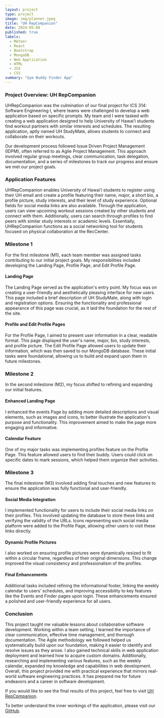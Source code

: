 ```yaml
---
layout: project
type: project
image: img/planner.jpeg
title: "UH RepCompanion"
date: 2024-05-08
published: true
labels:
  - Meteor
  - React
  - Bootstrap
  - MongoDB
  - Web Application
  - HTML
  - JSX
  - CSS
summary: "Gym Buddy Finder App"
---
```


### Project Overview: UH RepCompanion

UHRepCompanion was the culmination of our final project for ICS 314: Software Engineering I, where teams were challenged to develop a web application based on specific prompts. My team and I were tasked with creating a web application designed to help University of Hawai’i students find workout partners with similar interests and schedules. The resulting application, aptly named UH StudyMate, allows students to connect and collaborate on their workouts.

Our development process followed Issue Driven Project Management (IDPM), often referred to as Agile Project Management. This approach involved regular group meetings, clear communication, task delegation, documentation, and a series of milestones to track our progress and ensure we met our project goals.

### Application Features

UHRepCompanion enables University of Hawai’i students to register using their UH email and create a profile featuring their name, major, a short bio, a profile picture, study interests, and their level of study experience. Optional fields for social media links are also available. Through the application, users can view upcoming workout sessions created by other students and connect with them. Additionally, users can search through profiles to find peers with similar study interests or academic levels. Essentially, UHRepCompanion functions as a social networking tool for students focused on physical collaboration at the RecCenter.

### Milestone 1

For the first milestone (M1), each team member was assigned tasks contributing to our initial project goals. My responsibilities included developing the Landing Page, Profile Page, and Edit Profile Page.

#### Landing Page

The Landing Page served as the application's entry point. My focus was on creating a user-friendly and aesthetically pleasing interface for new users. This page included a brief description of UH StudyMate, along with login and registration options. Ensuring the functionality and professional appearance of this page was crucial, as it laid the foundation for the rest of the site.

#### Profile and Edit Profile Pages

For the Profile Page, I aimed to present user information in a clear, readable format. This page displayed the user's name, major, bio, study interests, and profile picture. The Edit Profile Page allowed users to update their information, which was then saved to our MongoDB database. These initial tasks were foundational, allowing us to build and expand upon them in future milestones.

### Milestone 2

In the second milestone (M2), my focus shifted to refining and expanding our initial features.

#### Enhanced Landing Page

I enhanced the events Page by adding more detailed descriptions and visual elements, such as images and icons, to better illustrate the application's purpose and functionality. This improvement aimed to make the page more engaging and informative.

#### Calendar Feature

One of my major tasks was implementing profiles feature on the Profile Page. This feature allowed users to find their buddy. Users could click on specific dates to mark sessions, which helped them organize their activities.

### Milestone 3

The final milestone (M3) involved adding final touches and new features to ensure the application was fully functional and user-friendly.

#### Social Media Integration

I implemented functionality for users to include their social media links on their profiles. This involved updating the database to store these links and verifying the validity of the URLs. Icons representing each social media platform were added to the Profile Page, allowing other users to visit these links directly.

#### Dynamic Profile Pictures

I also worked on ensuring profile pictures were dynamically resized to fit within a circular frame, regardless of their original dimensions. This change improved the visual consistency and professionalism of the profiles.

#### Final Enhancements

Additional tasks included refining the informational footer, linking the weekly calendar to users’ schedules, and improving accessibility to key features like the Events and Finder pages upon login. These enhancements ensured a polished and user-friendly experience for all users.

### Conclusion

This project taught me valuable lessons about collaborative software development. Working within a team setting, I learned the importance of clear communication, effective time management, and thorough documentation. The Agile methodology we followed helped us systematically build upon our foundation, making it easier to identify and resolve issues as they arose. I also gained technical skills in web application deployment and learned how to acquire custom domains. Additionally, researching and implementing various features, such as the weekly calendar, expanded my knowledge and capabilities in web development. Overall, this project provided me with practical experience that mirrors real-world software engineering practices. It has prepared me for future endeavors and a career in software development.

If you would like to see the final results of this project, feel free to visit [UH RepCpmpanion](https://uhrepcompanion.site/).

To better understand the inner workings of the application, please visit our [GitHub](https://uh-repcompanion.github.io/).


